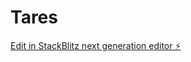 # Tares

[Edit in StackBlitz next generation editor ⚡️](https://stackblitz.com/~/github.com/charlitosandrew/Tares)